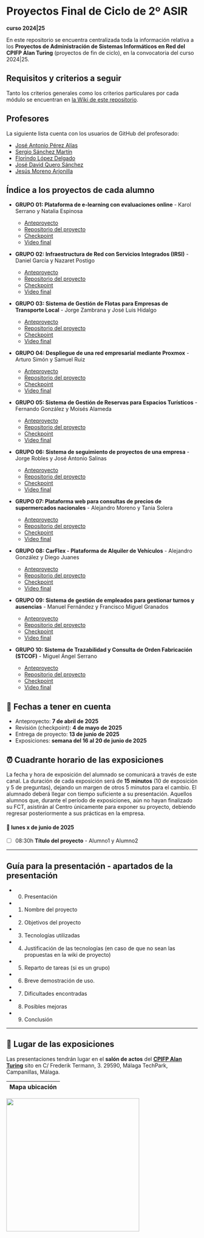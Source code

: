 # Proyectos Final de Ciclo de 2º ASIR
**curso 2024|25**

En este repositorio se encuentra centralizada toda la información relativa a los **Proyectos de Administración de Sistemas Informáticos en Red del CPIFP Alan Turing** (proyectos de fin de ciclo), en la convocatoria del curso 2024|25.

## Requisitos y criterios a seguir

Tanto los criterios generales como los criterios particulares por cada módulo se encuentran en [la Wiki de este repositorio](https://github.com/CPIFPAlanTuring/2asir-tfc-2425/wiki).

## Profesores

La siguiente lista cuenta con los usuarios de GitHub del profesorado:
* [José Antonio Pérez Alías](https://github.com/joseantper)
* [Sergio Sánchez Martín](https://github.com/SergioSanchezMartin)
* [Florindo López Delgado](https://github.com/florindofp)
* [José David Quero Sánchez](https://github.com/josedavid-quero)
* [Jesús Moreno Arjonilla](https://github.com/JMoreno97)
## Índice a los proyectos de cada alumno

* **GRUPO 01: Plataforma de e-learning con evaluaciones online** - Karol Serrano y Natalia Espinosa
    - [Anteproyecto](https://graceful-entree-f16.notion.site/Anteproyecto-1c885adf5ec380bf94eaf849fe450e4f)
    - [Repositorio del proyecto](https://github.com/nespgue0302/tfg_asir2025_NEG_KSM)
    - [Checkpoint](https://youtu.be/uNzP9oKFJXo)
    - [Video final](https://)
   
* **GRUPO 02: Infraestructura de Red con Servicios Integrados (IRSI)** - Daniel García y Nazaret Postigo
    - [Anteproyecto](https://www.notion.so/Infraestructura-de-Red-con-Servicios-Integrados-IRSI-1cd22a25046780268668e404a4fac63e)
    - [Repositorio del proyecto](https://github.com/danielbardi04/Proyecto_Final_ASIR-IRSI)
    - [Checkpoint](https://)
    - [Video final](https://)
   
* **GRUPO 03: Sistema de Gestión de Flotas para Empresas de Transporte Local** - Jorge Zambrana y José Luis Hidalgo
    - [Anteproyecto](https://wakeful-mandevilla-24c.notion.site/AnteProyecto-1c9eb6a2c81580d89d32fa0a7733f49f)
    - [Repositorio del proyecto](https://github.com/oseluuu/TFG_ASIR_JLHO-JZC)
    - [Checkpoint](https://)
    - [Video final](https://)
   
* **GRUPO 04: Despliegue de una red empresarial mediante Proxmox** - Arturo Simón y Samuel Ruiz
    - [Anteproyecto](https://www.notion.so/Ante-Proyecto-Empresa-Proxmox-1c863dead450801db5faeb80fac2a81c)
    - [Repositorio del proyecto](https://github.com/sruisot473/Proyecto-Empresa-Proxmox)
    - [Checkpoint](https://)
    - [Video final](https://)
   
* **GRUPO 05: Sistema de Gestión de Reservas para Espacios Turísticos** - Fernando González y Moisés Alameda
    - [Anteproyecto](https://resilient-agustinia-c6b.notion.site/1c0a1e94ddde80bfa276c88400e477ba?v=1c0a1e94ddde80ad8ba5000ce30a0ba1)
    - [Repositorio del proyecto](https://github.com/Fernandoo33/Sistema-de-Gestion-de-Reservas-para-Espacios-Turisticos)
    - [Checkpoint](https://)
    - [Video final](https://)
   
* **GRUPO 06: Sistema de seguimiento de proyectos de una empresa** - Jorge Robles y José Antonio Salinas
    - [Anteproyecto](https://boulder-addition-1e5.notion.site/Anteproyecto-Final-Asir-1cdd923b89a180398654ea04965436d0)
    - [Repositorio del proyecto](https://github.com/Salinas45/proyecto-final)
    - [Checkpoint](https://)
    - [Video final](https://)
   
* **GRUPO 07: Plataforma web para consultas de precios de supermercados nacionales** - Alejandro Moreno y Tania Solera
    - [Anteproyecto](https://lively-hydrogen-001.notion.site/PROYECTO-TFG-1cd8310700d18067809fd3a587767daf)
    - [Repositorio del proyecto](https://github.com/TaniaSoleraLucena/TFG-AhorroTotal)
    - [Checkpoint](https://)
    - [Video final](https://)

* **GRUPO 08: CarFlex - Plataforma de Alquiler de Vehículos** - Alejandro González y Diego Juanes
    - [Anteproyecto](https://three-croissant-db7.notion.site/CarFlex-Plataforma-de-Alquiler-de-Veh-culos-1c82b07bc14e80328702d86651dba47b)
    - [Repositorio del proyecto](https://github.com/diegoczz/CarFlex)
    - [Checkpoint](https://)
    - [Video final](https://)
   
* **GRUPO 09: Sistema de gestión de empleados para gestionar turnos y ausencias** - Manuel Fernández y Francisco Miguel Granados
    - [Anteproyecto](https://serious-fog-7e1.notion.site/ANTEPROYECTO-ASIR-1c97a241c44e80d9939ec0735a4ad90e)
    - [Repositorio del proyecto](https://github.com/manuel26fa/PROASIR)
    - [Checkpoint](https://)
    - [Video final](https://)

* **GRUPO 10: Sistema de Trazabilidad y Consulta de Orden Fabricación (STCOF)** - Miguel Ángel Serrano
    - [Anteproyecto](https://www.notion.so/Sistema-de-Trazabilidad-y-Consulta-de-Orden-Fabricaci-n-STCOF-1cd9d2bb08f7803c8706ded8205cda62)
    - [Repositorio del proyecto](https://github.com/Mangelxd/-STCF-)
    - [Checkpoint](https://)
    - [Video final](https://)
  
## 📝 Fechas a tener en cuenta
* Anteproyecto: **7 de abril de 2025**
* Revisión (checkpoint): **4 de mayo de 2025**
* Entrega de proyecto: **13 de junio de 2025**
* Exposiciones: **semana del 16 al 20 de junio de 2025**

## ⏰ Cuadrante horario de las exposiciones

La fecha y hora de exposición del alumnado se comunicará a través de este canal. La duración de cada exposición será de **15 minutos** (10 de exposición y 5 de preguntas), dejando un margen de otros 5 minutos para el cambio. El alumnado deberá llegar con tiempo suficiente a su presentación. Aquellos alumnos que, durante el período de exposiciones, aún no hayan finalizado su FCT, asistirán al Centro únicamente para exponer su proyecto, debiendo regresar posteriormente a sus prácticas en la empresa.

#### :calendar: lunes x de junio de 2025

- [ ] 08:30h **Título del proyecto** - Alumno1 y Alumno2

---
## Guía para la presentación - apartados de la presentación

* 0. Presentación
* 1. Nombre del proyecto
* 2. Objetivos del proyecto
* 3. Tecnologías utilizadas
* 4. Justificación de las tecnologías (en caso de que no sean las propuestas en la wiki de proyecto)
* 5. Reparto de tareas (si es un grupo)
* 6. Breve demostración de uso.
* 7. Dificultades encontradas
* 8. Posibles mejoras
* 9. Conclusión

---

## :school: Lugar de las exposiciones

Las presentaciones tendrán lugar en el **salón de actos** del [**CPIFP Alan Turing**](https://maps.app.goo.gl/JThz6bDRVpknfbNh7) sito en C/ Frederik Termann, 3. 29590, Málaga TechPark, Campanillas, Málaga.

Mapa ubicación             | 
:-------------------------:|
<a href="https://maps.app.goo.gl/JThz6bDRVpknfbNh7" target="_blank"><img src="https://github.com/CPIFPAlanTuring/2daw-tfc-2324/blob/main/CPIFP_mapa_ubicación.png" width="350" /></a> 
